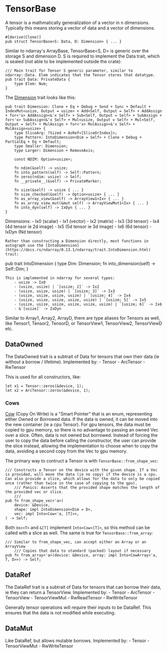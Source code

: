 # TensorBase

A tensor is a mathmatically generalization of a vector in n dimensions. Typically this means storing a vector of data and a vector of dimensions. 

```
#[derive(Clone)]
pub struct TensorBase<S: Data, D: Dimension> { ... }
```
Similar to ndarray's ArrayBase, TensorBase<S, D> is generic over the storage S and dimension D. S is required to implement the Data trait, which is sealed (not able to be implemented outside the crate):
```
/// Main trait for Tensor S generic parameter, similar to ndarray::Data. Elem indicates that the Tensor stores that datatype.
pub trait Data: PrivateData {
    type Elem: Num;
}
```
The [Dimension](https://docs.rs/ndarray/0.13.1/ndarray/trait.Dimension.html) trait looks like this:
```
pub trait Dimension: Clone + Eq + Debug + Send + Sync + Default + IndexMut<usize, Output = usize> + Add<Self, Output = Self> + AddAssign + for<'x> AddAssign<&'x Self> + Sub<Self, Output = Self> + SubAssign + for<'x> SubAssign<&'x Self> + Mul<usize, Output = Self> + Mul<Self, Output = Self> + MulAssign + for<'x> MulAssign<&'x Self> + MulAssign<usize> {
    type SliceArg: ?Sized + AsRef<[SliceOrIndex]>;
    type Pattern: IntoDimension<Dim = Self> + Clone + Debug + PartialEq + Eq + Default;
    type Smaller: Dimension;
    type Larger: Dimension + RemoveAxis;

    const NDIM: Option<usize>;

    fn ndim(&self) -> usize;
    fn into_pattern(self) -> Self::Pattern;
    fn zeros(ndim: usize) -> Self;
    fn __private__(&self) -> PrivateMarker;

    fn size(&self) -> usize { ... }
    fn size_checked(&self) -> Option<usize> { ... }
    fn as_array_view(&self) -> ArrayView1<Ix> { ... }
    fn as_array_view_mut(&mut self) -> ArrayViewMut1<Ix> { ... }
    fn into_dyn(self) -> IxDyn { ... }
}
```
Dimensions:
    - Ix0 (scalar)
    - Ix1 (vector)
    - Ix2 (matrix)
    - Ix3 (3d tensor)
    - Ix4 (4d tensor ie 2d image)
    - Ix5 (5d tensor ie 3d image)
    - Ix6 (6d tensor)
    - IxDyn (Nd tensor)
```
Rather than constructing a Dimension directly, most functions in autograph use the [IntoDimension](https://docs.rs/ndarray/0.13.1/ndarray/trait.IntoDimension.html) trait:
```
pub trait IntoDimension {
    type Dim: Dimension;
    fn into_dimension(self) -> Self::Dim;
}
```
This is implemented in ndarray for several types:
    - usize -> Ix0
    - (usize, usize) | `[usize; 2]` -> Ix2
    - (usize, usize, usize) | `[usize; 3]` -> Ix3
    - (usize, usize, usize, usize) | `[usize; 4]` -> Ix4
    - (usize, usize, usize, usize, usize) | `[usize; 5]` -> Ix5
    - (usize, usize, usize, usize, usize, usize) | `[usize; 6]` -> Ix6
    - &`[usize]` -> IxDyn
```

Similar to Array1, Array2, ArrayD, there are type aliases for Tensors as well, like Tensor1, Tensor2, TensorD, or TensorView1, TensorView2, TensorViewD etc.

## DataOwned

The DataOwned trait is a subtrait of Data for tensors that own their data (ie without a borrow / lifetime). Implemented by:
    - Tensor
    - ArcTensor
    - RwTensor

This is used for all constructors, like:
```
let x1 = Tensor::zeros(&device, 1);
let x2 = ArcTensor::zeros(&device, 1);
```

### Cows 

[Cow](https://doc.rust-lang.org/nightly/alloc/borrow/enum.Cow.html) (Copy On Write) is a "Smart Pointer" that is an enum, representing either Owned or Borrowed data. If the data is owned, it can be moved into the new container (ie a cpu Tensor). For gpu tensors, the data must be copied to gpu memory, so there is no advantage to passing an owned Vec over a slice. Often, data is not owned but borrowed. Instead of forcing the user to copy the data before calling the constructor, the user can provide the slice instead, allowing the implementation to choose when to copy the data, avoiding a second copy from the Vec to gpu memory. 

The primary way to contruct a Tensor is with `TensorBase::from_shape_vec`:
```
/// Constructs a Tensor on the device with the given shape. If a Vec is provided, will move the data (ie no copy) if the device is a cpu. Can also provide a slice, which allows for the data to only be copied once (rather than twice in the case of copying to the gpu).
    /// Panics: Asserts that the provided shape matches the length of the provided vec or slice.
    ///
pub fn from_shape_vec<'a>(
    device: &Device,
    shape: impl IntoDimension<Dim = D>,
    vec: impl Into<Cow<'a, [T]>>,
) -> Self;
```
Both `Vec<T>` and `&[T]` implement `Into<Cow<[T]>`, so this method can be called with a slice as well. The same is true for `TensorBase::from_array`:
```
/// Similar to from_shape_vec, can accept either an Array or an ArrayView
    /// Copies that data to standard (packed) layout if necessary
pub fn from_array<'a>(device: &Device, array: impl Into<CowArray<'a, T, D>>) -> Self;
```

## DataRef

The DataRef trait is a subtrait of Data for tensors that can borrow their data, ie they can return a TensorView. Implemented by:
    - Tensor
    - ArcTensor
    - TensorView
    - TensorViewMut
    - RwReadTensor
    - RwWriteTensor

Generally tensor operations will require their inputs to be DataRef. This ensures that the data is not modified while executing. 

## DataMut 

Like DataRef, but allows mutable borrows. Implemented by:
    - Tensor
    - TensorViewMut
    - RwWriteTensor

